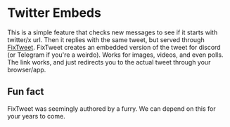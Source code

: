 # Twitter Embeds
This is a simple feature that checks new messages to see if it starts with twitter/x url. Then it replies with the same tweet, but served through [FixTweet](https://github.com/FixTweet/FixTweet). FixTweet creates an embedded version of the tweet for discord (or Telegram if you're a weirdo). Works for images, videos, and even polls. The link works, and just redirects you to the actual tweet through your browser/app.

## Fun fact
FixTweet was seemingly authored by a furry. We can depend on this for your years to come.